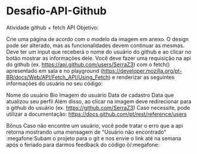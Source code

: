 # Desafio-API-Github

Atividade github + fetch API
Objetivo: 

Crie uma página de acordo com o modelo da imagem em anexo. O design pode ser alterado, mas as funcionalidades devem continuar as mesmas.
Deve ter um input que receberá o nome do usuário do github e ao clicar no botão mostrar as informações dele.
Você deve fazer uma requisição na api do github (ex. https://api.github.com/users/SerraZ3) com o fetch() apresentado em sala e no playground (https://developer.mozilla.org/pt-BR/docs/Web/API/Fetch_API/Using_Fetch) e renderizar as seguintes informações do usuário no seu código:

Nome do usuário
Bio
Imagem do usuário
Data de cadastro
Data que atualizou seu perfil
Além disso, ao clicar na imagem deve redirecionar para o github do usuário (ex. https://github.com/SerraZ3)
Caso necessite, pode utilizar a documentação: https://docs.github.com/pt/rest/reference/users

Bônus
Caso não encontre um usuário, você pode tratar o erro que a api retorna mostrando uma mensagem de "Usuário não encontrado"
:megafone:Subam o projeto para o git e nos envie o link até na semana após o feriado para darmos feedback do código õ/:megafone: